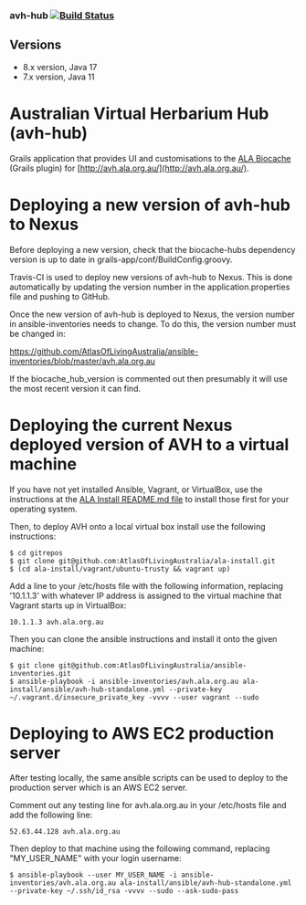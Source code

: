 ### avh-hub   [![Build Status](https://travis-ci.com/AtlasOfLivingAustralia/avh-hub.svg?branch=develop)](https://travis-ci.com/github/AtlasOfLivingAustralia/avh-hub)

## Versions
- 8.x version, Java 17
- 7.x version, Java 11

Australian Virtual Herbarium Hub (avh-hub)
==========================================

Grails application that provides UI and customisations to the [ALA Biocache](https://github.com/AtlasOfLivingAustralia/biocache-hubs)
(Grails plugin) for [http://avh.ala.org.au/](http://avh.ala.org.au/).

Deploying a new version of avh-hub to Nexus
===========================================

Before deploying a new version, check that the biocache-hubs dependency version is up to date in grails-app/conf/BuildConfig.groovy.

Travis-CI is used to deploy new versions of avh-hub to Nexus. This is done automatically by updating the version number in the application.properties file and pushing to GitHub.

Once the new version of avh-hub is deployed to Nexus, the version number in ansible-inventories needs to change. To do this, the version number must be changed in: 

https://github.com/AtlasOfLivingAustralia/ansible-inventories/blob/master/avh.ala.org.au

If the biocache_hub_version is commented out then presumably it will use the most recent version it can find.

Deploying the current Nexus deployed version of AVH to a virtual machine
========================================================================

If you have not yet installed Ansible, Vagrant, or VirtualBox, use the instructions at the [ALA Install README.md file](https://github.com/AtlasOfLivingAustralia/ala-install/blob/master/README.md) to install those first for your operating system.

Then, to deploy AVH onto a local virtual box install use the following instructions:

```
$ cd gitrepos
$ git clone git@github.com:AtlasOfLivingAustralia/ala-install.git
$ (cd ala-install/vagrant/ubuntu-trusty && vagrant up)
```

Add a line to your /etc/hosts file with the following information, replacing '10.1.1.3' with whatever IP address is assigned to the virtual machine that Vagrant starts up in VirtualBox:

```
10.1.1.3 avh.ala.org.au
```

Then you can clone the ansible instructions and install it onto the given machine:

```
$ git clone git@github.com:AtlasOfLivingAustralia/ansible-inventories.git
$ ansible-playbook -i ansible-inventories/avh.ala.org.au ala-install/ansible/avh-hub-standalone.yml --private-key ~/.vagrant.d/insecure_private_key -vvvv --user vagrant --sudo
```

Deploying to AWS EC2 production server
======================================

After testing locally, the same ansible scripts can be used to deploy to the production server which is an AWS EC2 server.

Comment out any testing line for avh.ala.org.au in your /etc/hosts file and add the following line:

```
52.63.44.128 avh.ala.org.au
```

Then deploy to that machine using the following command, replacing "MY_USER_NAME" with your login username:

```
$ ansible-playbook --user MY_USER_NAME -i ansible-inventories/avh.ala.org.au ala-install/ansible/avh-hub-standalone.yml --private-key ~/.ssh/id_rsa -vvvv --sudo --ask-sudo-pass
```
